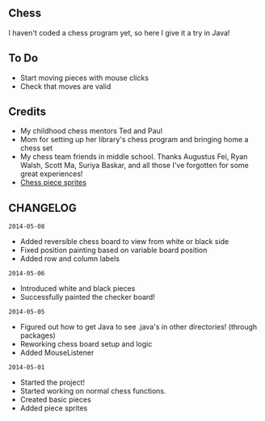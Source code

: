 Chess
--------------
I haven't coded a chess program yet, so here I give it a try in Java!

To Do
--------------
- Start moving pieces with mouse clicks
- Check that moves are valid

Credits
--------------
- My childhood chess mentors Ted and Paul
- Mom for setting up her library's chess program and bringing home a chess set
- My chess team friends in middle school. Thanks Augustus Fei, Ryan Walsh, Scott Ma, Suriya Baskar, and all those I've forgotten for some great experiences!
- <a href="http://www.wpclipart.com/recreation/games/chess/chess_set_1/">Chess piece sprites</a>

CHANGELOG
--------------
`2014-05-08`
- Added reversible chess board to view from white or black side
- Fixed position painting based on variable board position
- Added row and column labels

`2014-05-06`
- Introduced white and black pieces
- Successfully painted the checker board!

`2014-05-05`
- Figured out how to get Java to see .java's in other directories! (through packages)
- Reworking chess board setup and logic
- Added MouseListener

`2014-05-01`
- Started the project!
- Started working on normal chess functions.
- Created basic pieces
- Added piece sprites